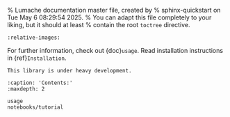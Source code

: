 % Lumache documentation master file, created by
% sphinx-quickstart on Tue May  6 08:29:54 2025.
% You can adapt this file completely to your liking, but it should at least
% contain the root `toctree` directive.

```{include} ../../README.md
:relative-images:
```

For further information, check out {doc}`usage`.
Read installation instructions in {ref}`Installation`.

```{warning}
This library is under heavy development.
```

```{toctree}
:caption: 'Contents:'
:maxdepth: 2

usage
notebooks/tutorial
```
